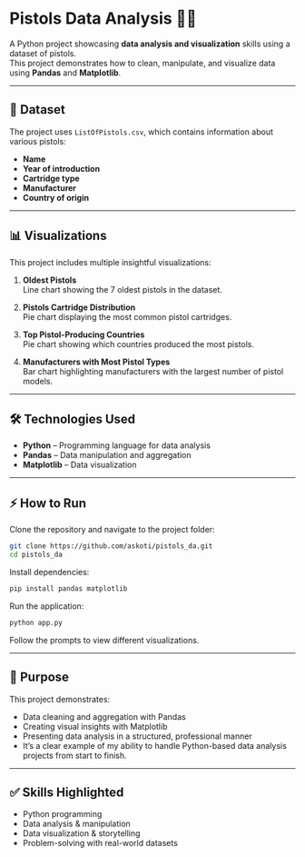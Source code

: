# Pistols Data Analysis 🧐🔫

A Python project showcasing **data analysis and visualization** skills using a dataset of pistols.  
This project demonstrates how to clean, manipulate, and visualize data using **Pandas** and **Matplotlib**.

---

## 📂 Dataset

The project uses `ListOfPistols.csv`, which contains information about various pistols:

- **Name**  
- **Year of introduction**  
- **Cartridge type**  
- **Manufacturer**  
- **Country of origin**  

---

## 📊 Visualizations

This project includes multiple insightful visualizations:

1. **Oldest Pistols**  
   Line chart showing the 7 oldest pistols in the dataset.

2. **Pistols Cartridge Distribution**  
   Pie chart displaying the most common pistol cartridges.

3. **Top Pistol-Producing Countries**  
   Pie chart showing which countries produced the most pistols.

4. **Manufacturers with Most Pistol Types**  
   Bar chart highlighting manufacturers with the largest number of pistol models.

---

## 🛠️ Technologies Used

- **Python** – Programming language for data analysis  
- **Pandas** – Data manipulation and aggregation  
- **Matplotlib** – Data visualization  

---

## ⚡ How to Run

Clone the repository and navigate to the project folder:

```bash
git clone https://github.com/askoti/pistols_da.git
cd pistols_da
```
Install dependencies:
```bash
pip install pandas matplotlib
```

Run the application:
```bash
python app.py
```

Follow the prompts to view different visualizations.

---

## 🎯 Purpose

This project demonstrates:
- Data cleaning and aggregation with Pandas
- Creating visual insights with Matplotlib
- Presenting data analysis in a structured, professional manner
- It’s a clear example of my ability to handle Python-based data analysis projects from start to finish.

---

## ✅ Skills Highlighted

- Python programming
- Data analysis & manipulation
- Data visualization & storytelling
- Problem-solving with real-world datasets

